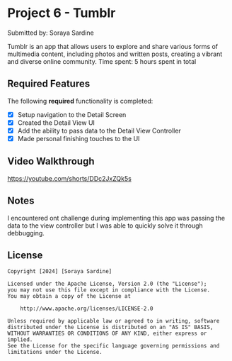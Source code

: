 # Project 6 - Tumblr
Submitted by: Soraya Sardine

Tumblr is an app that allows users to explore and share various forms of multimedia content, including photos and written posts, creating a vibrant and diverse online community.
Time spent: 5 hours spent in total

## Required Features

The following **required** functionality is completed:

- [X] Setup navigation to the Detail Screen
- [X] Created the Detail View UI
- [X] Add the ability to pass data to the Detail View Controller
- [X] Made personal finishing touches to the UI

## Video Walkthrough

https://youtube.com/shorts/DDc2JxZQk5s

## Notes

I encountered ont challenge during implementing this app was passing the data to the view controller but I was able to quickly solve it through debbugging. 
## License

    Copyright [2024] [Soraya Sardine]

    Licensed under the Apache License, Version 2.0 (the "License");
    you may not use this file except in compliance with the License.
    You may obtain a copy of the License at

        http://www.apache.org/licenses/LICENSE-2.0

    Unless required by applicable law or agreed to in writing, software
    distributed under the License is distributed on an "AS IS" BASIS,
    WITHOUT WARRANTIES OR CONDITIONS OF ANY KIND, either express or implied.
    See the License for the specific language governing permissions and
    limitations under the License. 
